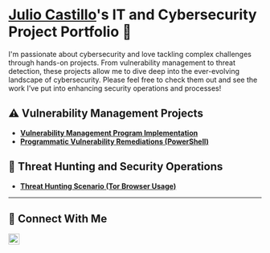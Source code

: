 # <a href="https://www.linkedin.com/in/juliobread/">Julio Castillo</a>'s IT and Cybersecurity Project Portfolio 🔐

I'm passionate about cybersecurity and love tackling complex challenges through hands-on projects. From vulnerability management to threat detection, these projects allow me to dive deep into the ever-evolving landscape of cybersecurity. Please feel free to check them out and see the work I’ve put into enhancing security operations and processes!


## ⚠️ Vulnerability Management Projects

- **[Vulnerability Management Program Implementation](https://github.com/juliobread/vulnerability-management-program)**
- **[Programmatic Vulnerability Remediations (PowerShell)](https://github.com/juliobread/programmatic-vulnerability-remediations)**

## 🚨 Threat Hunting and Security Operations

- **[Threat Hunting Scenario (Tor Browser Usage)](https://github.com/juliobread/threat-hunting-scenario-tor/tree/main)**

<hr/>

## 🤳 Connect With Me

[<img align="left" alt="___________ | LinkedIn" width="22px" src="https://cdn.jsdelivr.net/npm/simple-icons@v3/icons/linkedin.svg" />][linkedin]


[twitter]: https://twitter.com/___________
[youtube]: https://www.youtube.com/c/___________
[instagram]: https://www.instagram.com/_________
[linkedin]: https://linkedin.com/in/juliobread-0209e2000

<!--
<img width="35" alt="image" src="https://github.com/user-attachments/assets/2f41c7cd-5ea8-4475-b451-a37161b6c3fb"> 
<img width="35" alt="image" src="https://github.com/user-attachments/assets/77649969-9910-4994-8b96-74a116cfb2a8">
-->
